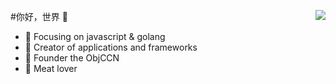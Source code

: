 <p>
  <img align="right" src="https://github-readme-stats.vercel.app/api?username=hx-code&show_icons=true&icon_color=CE1D2D&text_color=718096&bg_color=ffffff&hide_title=true" 
  <P>
#你好，世界 👋

- :orange_book: Focusing on javascript & golang
- :hammer: Creator of applications and frameworks
- :ram: Founder the ObjCCN
- :meat_on_bone: Meat lover
